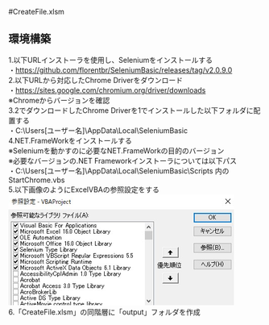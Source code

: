 #CreateFile.xlsm  
## 環境構築  
1.以下URLインストーラを使用し、Seleniumをインストールする  
・<https://github.com/florentbr/SeleniumBasic/releases/tag/v2.0.9.0>  
2.以下URLから対応したChrome Driverをダウンロード  
・<https://sites.google.com/chromium.org/driver/downloads>  
※Chromeからバージョンを確認  
3.2でダウンロードしたChrome Driverを1でインストールした以下フォルダに配置する  
・C:\Users\[ユーザー名]\AppData\Local\SeleniumBasic  
4.NET.FrameWorkをインストールする  
※Seleniumを動かすのに必要なNET.FrameWorkの目的のバージョン  
※必要なバージョンの.NET Frameworkインストーラについては以下パス  
・C:\Users\[ユーザー名]\AppData\Local\SeleniumBasic\Scripts 内のStartChrome.vbs  
5.以下画像のようにExcelVBAの参照設定をする  
![ExcelVBAの参照設定](README/img/参照設定_1.png)  
6.「CreateFile.xlsm」の同階層に「output」フォルダを作成  
